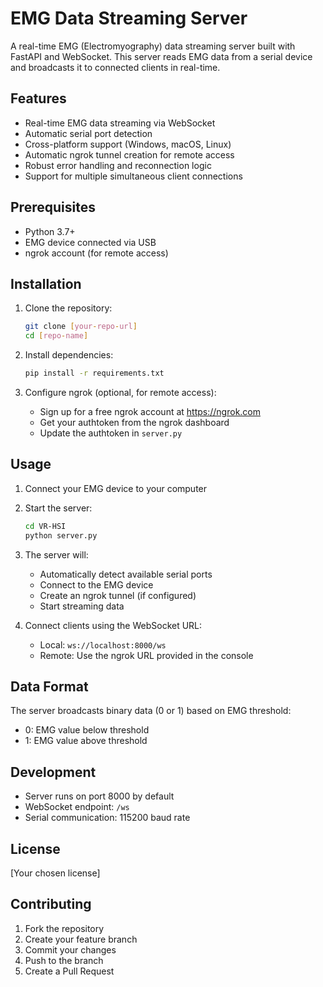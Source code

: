 # EMG Data Streaming Server

A real-time EMG (Electromyography) data streaming server built with FastAPI and WebSocket. This server reads EMG data from a serial device and broadcasts it to connected clients in real-time.

## Features

- Real-time EMG data streaming via WebSocket
- Automatic serial port detection
- Cross-platform support (Windows, macOS, Linux)
- Automatic ngrok tunnel creation for remote access
- Robust error handling and reconnection logic
- Support for multiple simultaneous client connections

## Prerequisites

- Python 3.7+
- EMG device connected via USB
- ngrok account (for remote access)

## Installation

1. Clone the repository:
   ```bash
   git clone [your-repo-url]
   cd [repo-name]
   ```

2. Install dependencies:
   ```bash
   pip install -r requirements.txt
   ```

3. Configure ngrok (optional, for remote access):
   - Sign up for a free ngrok account at https://ngrok.com
   - Get your authtoken from the ngrok dashboard
   - Update the authtoken in `server.py`

## Usage

1. Connect your EMG device to your computer

2. Start the server:
   ```bash
   cd VR-HSI
   python server.py
   ```

3. The server will:
   - Automatically detect available serial ports
   - Connect to the EMG device
   - Create an ngrok tunnel (if configured)
   - Start streaming data

4. Connect clients using the WebSocket URL:
   - Local: `ws://localhost:8000/ws`
   - Remote: Use the ngrok URL provided in the console

## Data Format

The server broadcasts binary data (0 or 1) based on EMG threshold:
- 0: EMG value below threshold
- 1: EMG value above threshold

## Development

- Server runs on port 8000 by default
- WebSocket endpoint: `/ws`
- Serial communication: 115200 baud rate

## License

[Your chosen license]

## Contributing

1. Fork the repository
2. Create your feature branch
3. Commit your changes
4. Push to the branch
5. Create a Pull Request
